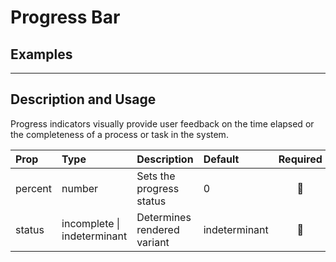 # Progress Bar

## Examples

<!-- STORY -->

<!-- SOURCE -->

---

## Description and Usage

Progress indicators visually provide user feedback on the time elapsed or the completeness of a process or task in the system.

| Prop    | Type                        | Description                 | Default       | Required  |
| :------ | :-------------------------- | :-------------------------- | :------------ | :-------: |
| percent | number                      | Sets the progress status    | 0             | :no_good: |
| status  | incomplete \| indeterminant | Determines rendered variant | indeterminant | :no_good: |
